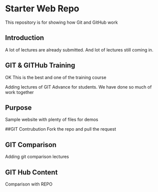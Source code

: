 # Starter Web Repo

This repository is for showing how Git and GitHub work

## Introduction
A lot of lectures are already submitted.
And lot of lectures still coming in.

## GIT & GITHub Training
OK This is the best and one of the training course

Adding lectures of GIT Advance for students.
We have done so much of work together

## Purpose

Sample website with plenty of files for demos

##GIT Contrubution
Fork the repo and pull the request

## GIT Comparison

Adding git comparison lectures
## GIT Hub Content
Comparison with REPO

